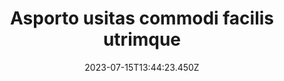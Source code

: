---
title: "Asporto usitas commodi facilis utrimque"
date: 2023-07-15T13:44:23.450Z
permalink: "/asporto-usitas-commodi-facilis-utrimque/"
---